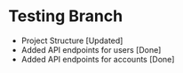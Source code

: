 # Testing Branch
* Project Structure [Updated]
* Added API endpoints for users [Done]
* Added API endpoints for accounts [Done]
